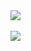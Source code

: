 <a href="https://github.com/antharuu">
    <img align="center" 
        src="https://github-readme-stats.vercel.app/api?username=antharuu&show_icons=true&bg_color=33,12F2B7,C6A4FF&title_color=374B43&text_color=374B43&include_all_commits=false&icon_color=374B43&hide_border=true&count_private=true&show_icons=true&card_width=830&layout=compact&show=prs_merged,prs_merged_percentage&rank_icon=percentile" />
</a>
<br>
<br>

<a href="https://github.com/antharuu">
    <img align="center" 
        src="https://github-readme-stats.vercel.app/api/top-langs?username=antharuu&show_icons=true&bg_color=33,12F2B7,C6A4FF&title_color=374B43&text_color=374B43&include_all_commits=true&icon_color=374B43&hide_border=true&count_private=true&show_icons=true&card_width=830&layout=compact" />
</a>
